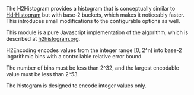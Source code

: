 The H2Histogram provides a histogram that is conceptually similar to
[HdrHistogram](http://hdrhistogram.org) but with base-2 buckets, which makes it
noticeably faster. This introduces small modifications to the configurable
options as well.

This module is a pure Javascript implementation of the algorithm, which is
described at [h2histogram.org](https://h2histogram.org).

H2Encoding encodes values from the integer range [0, 2^n) into base-2 logarithmic
bins with a controllable relative error bound.

The number of bins must be less than 2^32, and the largest encodable value must
be less than 2^53.

The histogram is designed to encode integer values only.
